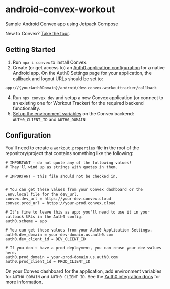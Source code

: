 # android-convex-workout
Sample Android Convex app using Jetpack Compose

New to Convex? [Take the tour](https://docs.convex.dev/get-started).

## Getting Started

1. Run `npx i convex` to install Convex.
3. Create (or get access to) an
[Auth0 application configuration](https://auth0.com/docs/libraries/auth0-android)
for a native Android app. On the Auth0 Settings page for your application, the callback and logout
URLs should be set to:

```
app://{yourAuth0Domain}/android/dev.convex.workouttracker/callback
```

4. Run `npx convex dev` and setup a new Convex application (or connect to an existing one for Workout
Tracker) for the required backend functionality.
5. [Setup the environment variables](https://docs.convex.dev/dashboard/deployments/deployment-settings#environment-variables)
   on the Convex backend: `AUTH0_CLIENT_ID` and `AUTH0_DOMAIN`

## Configuration

You'll need to create a `workout.properties` file in the root of the repository/project that
contains something like the following:

```
# IMPORTANT - do not quote any of the following values!
# They'll wind up as strings with quotes in them.

# IMPORTANT - this file should not be checked in.


# You can get these values from your Convex dashboard or the .env.local file for the dev_url.
convex.dev_url = https://your-dev.convex.cloud
convex.prod_url = https://your-prod.convex.cloud

# It's fine to leave this as app; you'll need to use it in your callback URLs in the Auth0 config.
auth0.scheme = app

# You can get these values from your Auth0 Application Settings.
auth0.dev_domain = your-dev-domain.us.auth0.com
auth0.dev_client_id = DEV_CLIENT_ID

# If you don't have a prod deployment, you can reuse your dev values here.
auth0.prod_domain = your-prod-domain.us.auth0.com
auth0.prod_client_id = PROD_CLIENT_ID
```

On your Convex dashboard for the application, add environment variables for `AUTH0_DOMAIN` and
`AUTH0_CLIENT_ID`. See the
[Auth0 integration docs](https://docs.convex.dev/auth/auth0#configuring-dev-and-prod-tenants) for
more information.
